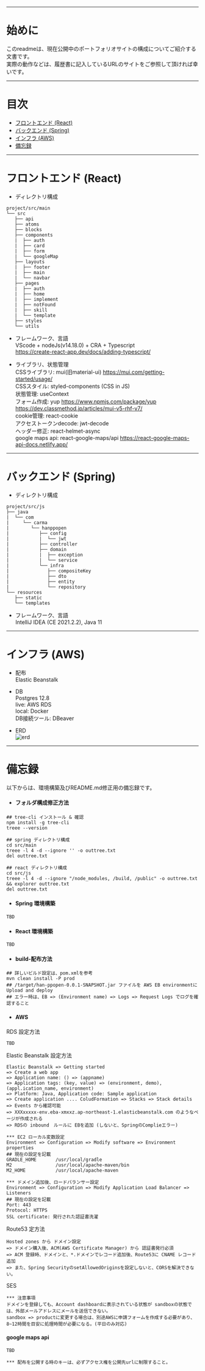 
---

# 始めに 

このreadmeは、現在公開中のポートフォリオサイトの構成についてご紹介する文書です。  
実際の動作などは、履歴書に記入しているURLのサイトをご参照して頂ければ幸いです。

---

# 目次

- [フロントエンド (React)](#フロントエンド-react)
- [バックエンド (Spring)](#バックエンド-spring)
- [インフラ (AWS)](#インフラ-aws)
- [備忘録](#備忘録)

---

# フロントエンド (React)
* ディレクトリ構成
```
project/src/main
└── src
   ├── api
   ├── atoms
   ├── blocks
   ├── components
   |  ├── auth
   |  ├── card
   |  ├── form
   |  └── googleMap
   ├── layouts
   |  ├── footer
   |  ├── main
   |  └── navbar
   ├── pages
   |  ├── auth
   |  ├── home
   |  ├── implement
   |  ├── notFound
   |  ├── skill
   |  └── template
   ├── styles
   └── utils
```

* フレームワーク、言語  
VScode + nodeJs(v14.18.0) + CRA + Typescript  
https://create-react-app.dev/docs/adding-typescript/  

* ライブラリ、状態管理  
CSSライブラリ: mui(旧material-ui) https://mui.com/getting-started/usage/  
CSSスタイル: styled-components (CSS in JS)  
状態管理: useContext  
フォーム作成: yup https://www.npmjs.com/package/yup https://dev.classmethod.jp/articles/mui-v5-rhf-v7/  
cookie管理: react-cookie  
アクセストークンdecode: jwt-decode  
ヘッダー修正: react-helmet-async  
google maps api: react-google-maps/api https://react-google-maps-api-docs.netlify.app/

---
# バックエンド (Spring)

* ディレクトリ構成
```
project/src/js
├── java
|  └── com
|     └── carma
|        └── hanppopen
|           ├── config
|           |  └── jwt
|           ├── controller
|           ├── domain
|           |  ├── exception
|           |  └── service
|           └── infra
|              ├── compositeKey
|              ├── dto
|              ├── entity
|              └── repository
└── resources
   ├── static
   └── templates
```

* フレームワーク、言語  
IntelliJ IDEA (CE 2021.2.2), Java 11

---

# インフラ (AWS)

* 配布  
Elastic Beanstalk

* DB  
Postgres 12.8  
live: AWS RDS  
local: Docker  
DB接続ツール: DBeaver

* ERD  
![erd](https://user-images.githubusercontent.com/44703302/145714810-b008bbaf-6627-4faa-8bd0-1d3829ea7395.jpg)

---

# 備忘録
以下からは、環境構築及びREADME.md修正用の備忘録です。

- #### フォルダ構成修正方法
```
## tree-cli インストール & 確認
npm install -g tree-cli     
treee --version

## spring ディレクトリ構成
cd src/main
treee -l 4 -d --ignore '' -o outtree.txt
del outtree.txt

## react ディレクトリ構成
cd src/js
treee -l 4 -d --ignore "/node_modules, /build, /public" -o outtree.txt && explorer outtree.txt
del outtree.txt
```

- #### Spring 環境構築  
```
TBD
```

- #### React 環境構築
```
TBD
```

- #### build-配布方法
```
## 詳しいビルド設定は、pom.xmlを参考
mvn clean install -P prod
## /target/han-ppopen-0.0.1-SNAPSHOT.jar ファイルを AWS EB environmentに Upload and deploy
## エラー時は、EB => (Environment name) => Logs => Request Logs でログを確認すること
```

- #### AWS  
RDS 設定方法
```
TBD
```

Elastic Beanstalk 設定方法
```
Elastic Beanstalk => Getting started
=> Create a web app
=> Application name: () => (appname)
=> Application tags: (key, value) => (environment, demo), (appl.ication_name, environment)
=> Platform: Java, Application code: Sample application
=> Create application .... ColudFormation => Stacks => Stack details => Events から確認可能
=> XXXxxxxx-env.eba-xmxxz.ap-northeast-1.elasticbeanstalk.com のようなページが作成される
=> RDSの inbound　ルールに EBを追加 (しないと、SpringのComplieエラー)

*** EC2 ローカル変数設定
Environment => Configuration => Modify software => Environment properties
## 現在の設定を記載
GRADLE_HOME       /usr/local/gradle
M2                /usr/local/apache-maven/bin
M2_HOME           /usr/local/apache-maven

*** ドメイン追加後、ロードバランサー設定
Environment => Configuration => Modify Application Load Balancer => Listeners
## 現在の設定を記載
Port: 443
Protocol: HTTPS
SSL certificate: 発行された認証書洗濯

```

Route53 定方法
```
Hosted zones から ドメイン設定
=> ドメイン購入後、ACM(AWS Certificate Manager) から 認証書発行必須
=> ACM 登録時、ドメインと、*.ドメインでレコード追加後、Route53に CNAME レコード追加
=> また、Spring SecurityのsetAllowedOriginsを設定しないと、CORSを解決できない。
```

SES
```
*** 注意事項
ドメインを登録しても、Account dashboardに表示されている状態が sandboxの状態では、外部メールアドレスにメールを送信できない。
sandbox => productに変更する場合は、別途AWSに申請フォームを作成する必要があり、8~12時間を目安に処理時間が必要になる。(平日のみ対応)
```

#### google maps api  
```
TBD

*** 配布を公開する時のキーは、必ずアクセス権を公開先urlに制限すること。

```